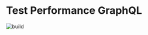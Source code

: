 # Test Performance GraphQL
![build](https://github.com/Afwan-Pratama/test-performance-trpc/workflows/Build/badge.svg)
